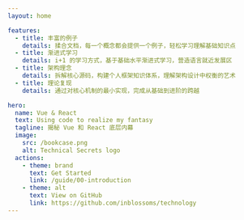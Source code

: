 ```yaml
---
layout: home

features:
  - title: 丰富的例子
    details: 揉合文档，每一个概念都会提供一个例子，轻松学习理解基础知识点
  - title: 渐进式学习
    details: i+1 的学习方式，基于基础水平渐进式学习，营造语言就近发展区
  - title: 架构理念
    details: 拆解核心源码，构建个人框架知识体系，理解架构设计中权衡的艺术
  - title: 理论复现
    details: 通过对核心机制的最小实现，完成从基础到进阶的跨越

hero:
  name: Vue & React
  text: Using code to realize my fantasy
  tagline: 揭秘 Vue 和 React 底层内幕
  image:
    src: /bookcase.png
    alt: Technical Secrets logo
  actions:
    - theme: brand
      text: Get Started
      link: /guide/00-introduction
    - theme: alt
      text: View on GitHub
      link: https://github.com/inblossoms/technology
---
```

